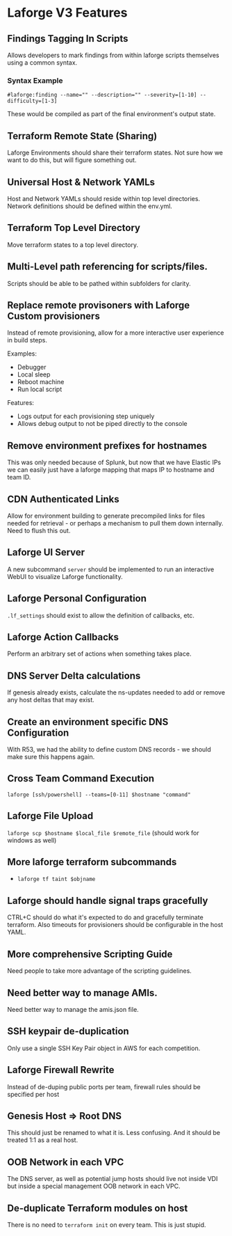 # Laforge V3 Features

## Findings Tagging In Scripts

Allows developers to mark findings from within laforge scripts themselves using a common syntax.

### Syntax Example

```
#laforge:finding --name="" --description="" --severity=[1-10] --difficulty=[1-3]
```
These would be compiled as part of the final environment's output state.

## Terraform Remote State (Sharing)
Laforge Environments should share their terraform states. Not sure how we want to do this, but will figure something out.

## Universal Host & Network YAMLs
Host and Network YAMLs should reside within top level directories. Network definitions should be defined within the env.yml. 

## Terraform Top Level Directory
Move terraform states to a top level directory. 

## Multi-Level path referencing for scripts/files.
Scripts should be able to be pathed within subfolders for clarity.

## Replace remote provisoners with Laforge Custom provisioners
Instead of remote provisioning, allow for a more interactive user experience in build steps.

Examples:

 * Debugger
 * Local sleep
 * Reboot machine
 * Run local script
 
Features:

 * Logs output for each provisioning step uniquely
 * Allows debug output to not be piped directly to the console
 
## Remove environment prefixes for hostnames
This was only needed because of Splunk, but now that we have Elastic IPs we can easily just have a laforge mapping that maps IP to hostname and team ID.

## CDN Authenticated Links
Allow for environment building to generate precompiled links for files needed for retrieval - or perhaps a mechanism to pull them down internally. Need to flush this out.

## Laforge UI Server
A new subcommand `server` should be implemented to run an interactive WebUI to visualize Laforge functionality.

## Laforge Personal Configuration
`.lf_settings` should exist to allow the definition of callbacks, etc.

## Laforge Action Callbacks
Perform an arbitrary set of actions when something takes place.

## DNS Server Delta calculations
If genesis already exists, calculate the ns-updates needed to add or remove any host deltas that may exist.

## Create an environment specific DNS Configuration
With R53, we had the ability to define custom DNS records - we should make sure this happens again.

## Cross Team Command Execution
`laforge [ssh/powershell] --teams=[0-11] $hostname "command"`

## Laforge File Upload
`laforge scp $hostname $local_file $remote_file` (should work for windows as well)

## More laforge terraform subcommands

 * `laforge tf taint $objname`
 
## Laforge should handle signal traps gracefully
CTRL+C should do what it's expected to do and gracefully terminate terraform. Also timeouts for provisioners should be configurable in the host YAML.

## More comprehensive Scripting Guide
Need people to take more advantage of the scripting guidelines.

## Need better way to manage AMIs.
Need better way to manage the amis.json file.

## SSH keypair de-duplication
Only use a single SSH Key Pair object in AWS for each competition.

## Laforge Firewall Rewrite
Instead of de-duping public ports per team, firewall rules should be specified per host

## Genesis Host => Root DNS
This should just be renamed to what it is. Less confusing. And it should be treated 1:1 as a real host.

## OOB Network in each VPC
The DNS server, as well as potential jump hosts should live not inside VDI but inside a special management OOB network in each VPC.

## De-duplicate Terraform modules on host
There is no need to `terraform init` on every team. This is just stupid.

##
 